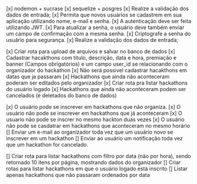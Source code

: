 [x] nodemon + sucrase
[x] sequelize + posgres
[x] Realize a validação dos dados de entrada;
[x] Permita que novos usuários se cadastrem em sua aplicação utilizando nome, e-mail e senha.
[x] A autenticação deve ser feita utilizando JWT.
[x] Para atualizar a senha, o usuário deve também enviar um campo de confirmação com a mesma senha.
[x] Criptografe a senha do usuário para segurança.
[x] Realize a validação dos dados de entrada;

[x] Criar rota para upload de arquivos e salvar no banco de dados
[x] Cadastrar hacakthons com titulo, descrição, data e hora, premiação e banner (Campos obrigatórios) e um campo user_id se relacionando com o organizador do hackathon
[x] Não será possivel cadastrar hacakthons em datas que ja passaram
[x] Hackathons que ainda não aconteceram poderam ser editados pelo organizador
[x] Criar rota pra listar hackathons do usuário logado
[x] Hackathons que ainda não aconteceram podem ser cancelados (e deletados do banco de dados)

[x] O usuário pode se inscrever em hackathons que não organiza.
[x] O usuário não pode se inscrever em hackathons que já aconteceram
[x] O usuario não pode se inscrer no mesmo hackton duas vezes
[x] O usuário não pode se casdatrar em hackathons que aconteceram no mesmo horário
[] Enviar um e-mail ao organizador toda vez que um usuário novo se inscrever em
um hackathon
[] Enviar ao usuário um notificação toda vez que um hackathon for cancelado.

[] Criar rota para listar hackathons com filtro por data (não por hora),
sendo retornado 10 itens por página, mostrando dados do organizador
[] Criar rotas para listar hackathons em que o usuário logado está inscrito
[] Listar apenas hackathons que não passaram ordenados por data
